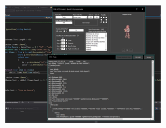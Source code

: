 <p align="center">
  <img width="800" src="https://github.com/aronisouza/FiliD-NPC-Creator/blob/main/FiliD-NPC-Creator.jpg">
</p>
